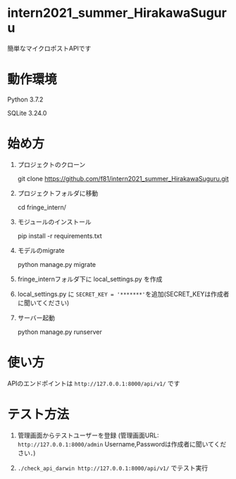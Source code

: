 # intern2021_summer_HirakawaSuguru

簡単なマイクロポストAPIです


動作環境
===========

Python 3.7.2

SQLite 3.24.0


始め方
===========
1. プロジェクトのクローン

    git clone https://github.com/f81/intern2021_summer_HirakawaSuguru.git

1. プロジェクトフォルダに移動

    cd fringe_intern/

1. モジュールのインストール

    pip install -r requirements.txt

1. モデルのmigrate

    python manage.py migrate

1. fringe_internフォルダ下に local_settings.py を作成

1. local_settings.py に `SECRET_KEY = '*******'`を追加(SECRET_KEYは作成者に聞いてください)

1. サーバー起動

    python manage.py runserver


使い方
===========
APIのエンドポイントは `http://127.0.0.1:8000/api/v1/` です


テスト方法
===========
1. 管理画面からテストユーザーを登録
(管理画面URL: `http://127.0.0.1:8000/admin` Username,Passwordは作成者に聞いてください．)

1. `./check_api_darwin http://127.0.0.1:8000/api/v1/` でテスト実行
